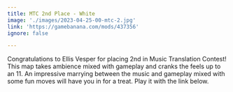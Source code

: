 ```yaml
---
title: MTC 2nd Place - White
image: './images/2023-04-25-00-mtc-2.jpg'
link: 'https://gamebanana.com/mods/437356'
ignore: false

---
```


Congratulations to Ellis Vesper for placing 2nd in Music Translation Contest! This map takes ambience mixed with gameplay and cranks the feels up to an 11. An impressive marrying between the music and gameplay mixed with some fun moves will have you in for a treat. Play it with the link below.
